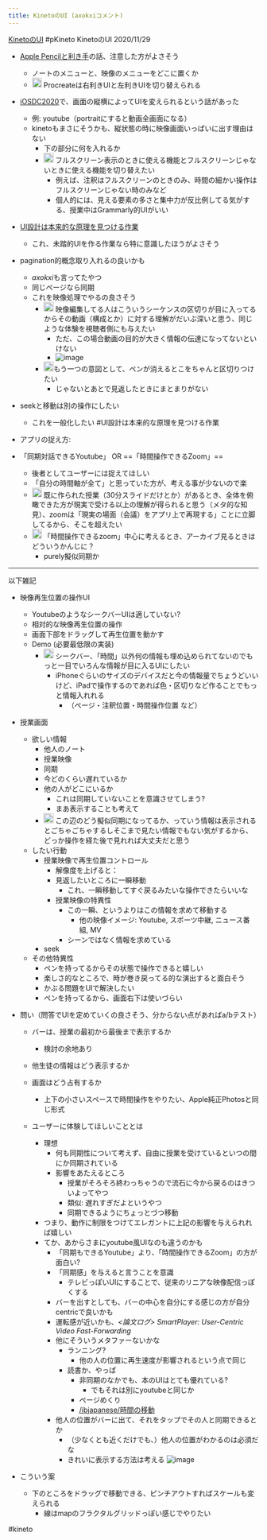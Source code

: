 ```yaml
---
title: KinetoのUI (axokxiコメント)
---
```


[KinetoのUI](Kineto%E3%81%AEUI.md) #pKineto
KinetoのUI 2020/11/29

* [Apple Pencilと利き手](Apple%20Pencil%E3%81%A8%E5%88%A9%E3%81%8D%E6%89%8B.md)の話、注意した方がよさそう
  
  * ノートのメニューと、映像のメニューをどこに置くか
  * <img src='https://scrapbox.io/api/pages/blu3mo-public/axokxi/icon' alt='axokxi.icon' height="19.5"/> Procreateは右利きUIと左利きUIを切り替えられる
* [iOSDC2020](iOSDC2020.md)で、画面の縦横によってUIを変えられるという話があった
  
  * 例: youtube（portraitにすると動画全画面になる）
  * kinetoもまさにそうかも、縦状態の時に映像画面いっぱいに出す理由はない
    * 下の部分に何を入れるか
    * <img src='https://scrapbox.io/api/pages/blu3mo-public/axokxi/icon' alt='axokxi.icon' height="19.5"/> フルスクリーン表示のときに使える機能とフルスクリーンじゃないときに使える機能を切り替えたい
      * 例えば、注釈はフルスクリーンのときのみ、時間の細かい操作はフルスクリーンじゃない時のみなど
      * 個人的には、見える要素の多さと集中力が反比例してる気がする、授業中はGrammarly的UIがいい
* [UI設計は本来的な原理を見つける作業](UI%E8%A8%AD%E8%A8%88%E3%81%AF%E6%9C%AC%E6%9D%A5%E7%9A%84%E3%81%AA%E5%8E%9F%E7%90%86%E3%82%92%E8%A6%8B%E3%81%A4%E3%81%91%E3%82%8B%E4%BD%9C%E6%A5%AD.md)
  
  * これ、未踏的UIを作る作業なら特に意識したほうがよさそう
* pagination的概念取り入れるの良いかも
  
  * *axokxi*も言ってたやつ
  * 同じページなら同期
  * これを映像処理でやるの良さそう
    * <img src='https://scrapbox.io/api/pages/blu3mo-public/axokxi/icon' alt='axokxi.icon' height="19.5"/> 映像編集してる人はこういうシーケンスの区切りが目に入ってるからその動画（構成とか）に対する理解がだいぶ深いと思う、同じような体験を視聴者側にも与えたい
      * ただ、この場合動画の目的が大きく情報の伝達になってないといけない
      * ![image](https://gyazo.com/efa9e0827c134295cf66cfd694f6e5bc/thumb/1000)
    * <img src='https://scrapbox.io/api/pages/blu3mo-public/axokxi/icon' alt='axokxi.icon' height="19.5"/>もう一つの意図として、ペンが消えるとこをちゃんと区切りつけたい
      * じゃないとあとで見返したときにまとまりがない
* seekと移動は別の操作にしたい
  
  * これを一般化したい #UI設計は本来的な原理を見つける作業
* アプリの捉え方:

* 「同期対話できるYoutube」 OR ==「時間操作できるZoom」==
  
  * 後者としてユーザーには捉えてほしい
  * 「自分の時間軸が全て」と思っていた方が、考える事が少ないので楽
  * <img src='https://scrapbox.io/api/pages/blu3mo-public/axokxi/icon' alt='axokxi.icon' height="19.5"/> 既に作られた授業（30分スライドだけとか）があるとき、全体を俯瞰できた方が現実で受ける以上の理解が得られると思う（メタ的な知見）、zoomは「現実の場面（会議）をアプリ上で再現する」ことに立脚してるから、そこを超えたい
  * <img src='https://scrapbox.io/api/pages/blu3mo-public/axokxi/icon' alt='axokxi.icon' height="19.5"/> 「時間操作できるzoom」中心に考えるとき、アーカイブ見るときはどういうかんじに？
    * purely擬似同期か

---

以下雑記

* 映像再生位置の操作UI
  
  * YoutubeのようなシークバーUIは適していない?
  * 相対的な映像再生位置の操作
  * 画面下部をドラッグして再生位置を動かす
  * Demo (必要最低限の実装)
    * <img src='https://scrapbox.io/api/pages/blu3mo-public/axokxi/icon' alt='axokxi.icon' height="19.5"/> シークバー、「時間」以外何の情報も埋め込められてないのでもっと一目でいろんな情報が目に入るUIにしたい
      * iPhoneぐらいのサイズのデバイスだと今の情報量でちょうどいいけど、iPadで操作するのであれば色・区切りなど作ることでもっと情報入れれる
        * （ページ・注釈位置・時間操作位置 など）
* 授業画面
  
  * 欲しい情報
    * 他人のノート
    * 授業映像
    * 同期
    * 今どのくらい遅れているか
    * 他の人がどこにいるか
      * これは同期していないことを意識させてしまう?
      * まあ表示することも考えて
    * <img src='https://scrapbox.io/api/pages/blu3mo-public/axokxi/icon' alt='axokxi.icon' height="19.5"/> この辺のどう擬似同期になってるか、っていう情報は表示されるとごちゃごちゃするしそこまで見たい情報でもない気がするから、どっか操作を経た後で見れれば大丈夫だと思う
  * したい行動
    * 授業映像で再生位置コントロール
      * 解像度を上げると：
      * 見返したいところに一瞬移動
        * これ、一瞬移動してすぐ戻るみたいな操作できたらいいな
      * 授業映像の特異性
        * この一瞬、というよりはこの情報を求めて移動する
          * 他の映像イメージ: Youtube, スポーツ中継, ニュース番組, MV
        * シーンではなく情報を求めている
    * seek
  * その他特異性
    * ペンを持ってるからその状態で操作できると嬉しい
    * 楽しさ的なところで、時が巻き戻ってる的な演出すると面白そう
    * かぶる問題をUIで解決したい
    * ペンを持ってるから、画面右下は使いづらい
* 問い（問答でUIを定めていくの良さそう、分からない点があればa/bテスト）
  
  * バーは、授業の最初から最後まで表示するか
    
    * 検討の余地あり
  * 他生徒の情報はどう表示するか
  
  * 画面はどう占有するか
    
    * 上下の小さいスペースで時間操作をやりたい、Apple純正Photosと同じ形式
  * ユーザーに体験してほしいこととは
    
    * 理想
      * 何も同期性について考えず、自由に授業を受けているといつの間にか同期されている
      * 影響をあたえるところ
        * 授業がそろそろ終わっちゃうので流石に今から戻るのはきついよってやつ
        * 類似: 遅れすぎだよというやつ
        * 同期できるようにちょっとづつ移動
    * つまり、動作に制限をつけてエレガントに上記の影響を与えられれば嬉しい
    * てか、あからさまにyoutube風UIなのも違うのかも
      * 「同期もできるYoutube」より、「時間操作できるZoom」の方が面白い?
      * 「同期感」を与えると言うことを意識
        * テレビっぽいUIにすることで、従来のリニアな映像配信っぽくする
      * バーを出すとしても、バーの中心を自分にする感じの方が自分centricで良いかも
      * 運転感が近いかも、*\<論文ログ> SmartPlayer: User-Centric Video Fast-Forwarding*
      * 他にそういうメタファーないかな
        * ランニング?
          * 他の人の位置に再生速度が影響されるという点で同じ
        * 読書か、やっぱ
          * 非同期のなかでも、本のUIはとても優れている?
            * でもそれは別にyoutubeと同じか
          * ページめくり
          * [/ibjapanese/時間の移動](https://scrapbox.io/ibjapanese/時間の移動)
      * 他人の位置がバーに出て、それをタップでその人と同期できるとか
        * （少なくとも近くだけでも、）他人の位置がわかるのは必須だな
        * きれいに表示する方法は考える
          ![image](https://gyazo.com/bc32292b0c283dab91b47b119013b5be/thumb/1000)
* こういう案
  
  * 下のところをドラッグで移動できる、ピンチアウトすればスケールも変えられる
    * 線はmapのフラクタルグリッドっぽい感じでやりたい

\#kineto
